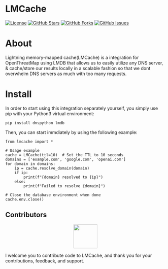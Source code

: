 # LMCache
[![License](https://img.shields.io/badge/License-GPL%203.0%20with%20AGPL%203.0-blue.svg)](LICENSE)
[![GitHub Stars](https://img.shields.io/github/stars/Th3Tr1ckst3r/LMCache)](https://github.com/Th3Tr1ckst3r/LMCache/stargazers)
[![GitHub Forks](https://img.shields.io/github/forks/Th3Tr1ckst3r/LMCache)](https://github.com/Th3Tr1ckst3r/LMCache/network/members)
[![GitHub Issues](https://img.shields.io/github/issues/Th3Tr1ckst3r/LMCache)](https://github.com/Th3Tr1ckst3r/LMCache/issues)

# About
Lightning memory-mapped cache(LMCache) is a integration for OpenThreatMap using LMDB that allows us to easily utilize any DNS server, &amp; cache/store our results locally in a scalable fashion so that we dont overwhelm DNS servers as much with too many requests.

# Install
In order to start using this integration separately yourself, you simply use pip with your Python3 virtual environment:
```
pip install dnspython lmdb
```
Then, you can start immdiately by using the following example:
```
from lmcache import *

# Usage example
cache = LMCache(ttl=10)  # Set the TTL to 10 seconds
domains = ['example.com', 'google.com', 'openai.com']
for domain in domains:
    ip = cache.resolve_domain(domain)
    if ip:
        print(f"{domain} resolved to {ip}")
    else:
        print(f"Failed to resolve {domain}")

# Close the database environment when done
cache.env.close()
```
<a name="Contributors"></a>
## Contributors

<p align="center">
    <a href="https://github.com/Th3Tr1ckst3r"><img src="https://avatars.githubusercontent.com/u/21149460?v=4" width=75 height=75></a>
</p>


I welcome you to contribute code to LMCache, and thank you for your contributions, feedback, and support.
